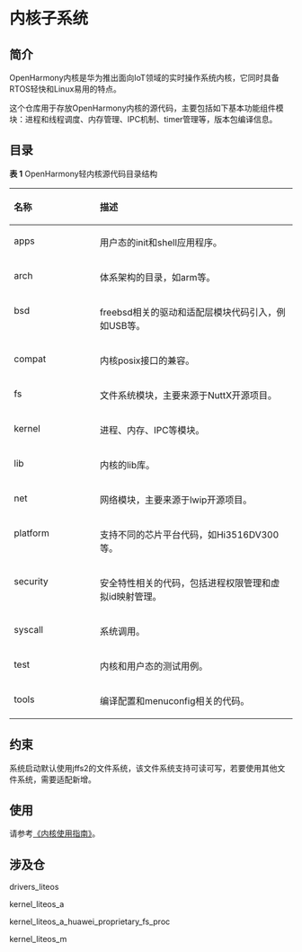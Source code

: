 # 内核子系统<a name="ZH-CN_TOPIC_0000001051340509"></a>

## 简介<a name="section12995104752113"></a>

OpenHarmony内核是华为推出面向IoT领域的实时操作系统内核，它同时具备RTOS轻快和Linux易用的特点。

这个仓库用于存放OpenHarmony内核的源代码，主要包括如下基本功能组件模块：进程和线程调度、内存管理、IPC机制、timer管理等，版本包编译信息。

## 目录<a name="section1121775732114"></a>

**表 1**  OpenHarmony轻内核源代码目录结构

<a name="table2977131081412"></a>
<table><thead align="left"><tr id="row7977610131417"><th class="cellrowborder" valign="top" width="30.34%" id="mcps1.2.3.1.1"><p id="p18792459121314"><a name="p18792459121314"></a><a name="p18792459121314"></a>名称</p>
</th>
<th class="cellrowborder" valign="top" width="69.66%" id="mcps1.2.3.1.2"><p id="p77921459191317"><a name="p77921459191317"></a><a name="p77921459191317"></a>描述</p>
</th>
</tr>
</thead>
<tbody><tr id="row17977171010144"><td class="cellrowborder" valign="top" width="30.34%" headers="mcps1.2.3.1.1 "><p id="p2793159171311"><a name="p2793159171311"></a><a name="p2793159171311"></a>apps</p>
</td>
<td class="cellrowborder" valign="top" width="69.66%" headers="mcps1.2.3.1.2 "><p id="p879375920132"><a name="p879375920132"></a><a name="p879375920132"></a>用户态的init和shell应用程序。</p>
</td>
</tr>
<tr id="row6978161091412"><td class="cellrowborder" valign="top" width="30.34%" headers="mcps1.2.3.1.1 "><p id="p37931659101311"><a name="p37931659101311"></a><a name="p37931659101311"></a>arch</p>
</td>
<td class="cellrowborder" valign="top" width="69.66%" headers="mcps1.2.3.1.2 "><p id="p6793059171318"><a name="p6793059171318"></a><a name="p6793059171318"></a>体系架构的目录，如arm等。</p>
</td>
</tr>
<tr id="row6978201031415"><td class="cellrowborder" valign="top" width="30.34%" headers="mcps1.2.3.1.1 "><p id="p117935599130"><a name="p117935599130"></a><a name="p117935599130"></a>bsd</p>
</td>
<td class="cellrowborder" valign="top" width="69.66%" headers="mcps1.2.3.1.2 "><p id="p0793185971316"><a name="p0793185971316"></a><a name="p0793185971316"></a>freebsd相关的驱动和适配层模块代码引入，例如USB等。</p>
</td>
</tr>
<tr id="row113263612392"><td class="cellrowborder" valign="top" width="30.34%" headers="mcps1.2.3.1.1 "><p id="p2133163611390"><a name="p2133163611390"></a><a name="p2133163611390"></a>compat</p>
</td>
<td class="cellrowborder" valign="top" width="69.66%" headers="mcps1.2.3.1.2 "><p id="p1913313364399"><a name="p1913313364399"></a><a name="p1913313364399"></a>内核posix接口的兼容。</p>
</td>
</tr>
<tr id="row15700172218399"><td class="cellrowborder" valign="top" width="30.34%" headers="mcps1.2.3.1.1 "><p id="p10701622113920"><a name="p10701622113920"></a><a name="p10701622113920"></a>fs</p>
</td>
<td class="cellrowborder" valign="top" width="69.66%" headers="mcps1.2.3.1.2 "><p id="p270110222398"><a name="p270110222398"></a><a name="p270110222398"></a>文件系统模块，主要来源于NuttX开源项目。</p>
</td>
</tr>
<tr id="row1897841071415"><td class="cellrowborder" valign="top" width="30.34%" headers="mcps1.2.3.1.1 "><p id="p16793185961315"><a name="p16793185961315"></a><a name="p16793185961315"></a>kernel</p>
</td>
<td class="cellrowborder" valign="top" width="69.66%" headers="mcps1.2.3.1.2 "><p id="p14793959161317"><a name="p14793959161317"></a><a name="p14793959161317"></a>进程、内存、IPC等模块。</p>
</td>
</tr>
<tr id="row172848480398"><td class="cellrowborder" valign="top" width="30.34%" headers="mcps1.2.3.1.1 "><p id="p728414485392"><a name="p728414485392"></a><a name="p728414485392"></a>lib</p>
</td>
<td class="cellrowborder" valign="top" width="69.66%" headers="mcps1.2.3.1.2 "><p id="p12284154818399"><a name="p12284154818399"></a><a name="p12284154818399"></a>内核的lib库。</p>
</td>
</tr>
<tr id="row5827141194012"><td class="cellrowborder" valign="top" width="30.34%" headers="mcps1.2.3.1.1 "><p id="p48272110403"><a name="p48272110403"></a><a name="p48272110403"></a>net</p>
</td>
<td class="cellrowborder" valign="top" width="69.66%" headers="mcps1.2.3.1.2 "><p id="p28272119406"><a name="p28272119406"></a><a name="p28272119406"></a>网络模块，主要来源于lwip开源项目。</p>
</td>
</tr>
<tr id="row980916239407"><td class="cellrowborder" valign="top" width="30.34%" headers="mcps1.2.3.1.1 "><p id="p080910232403"><a name="p080910232403"></a><a name="p080910232403"></a>platform</p>
</td>
<td class="cellrowborder" valign="top" width="69.66%" headers="mcps1.2.3.1.2 "><p id="p11809202324018"><a name="p11809202324018"></a><a name="p11809202324018"></a>支持不同的芯片平台代码，如Hi3516DV300等。</p>
</td>
</tr>
<tr id="row194244440402"><td class="cellrowborder" valign="top" width="30.34%" headers="mcps1.2.3.1.1 "><p id="p0424124412401"><a name="p0424124412401"></a><a name="p0424124412401"></a>security</p>
</td>
<td class="cellrowborder" valign="top" width="69.66%" headers="mcps1.2.3.1.2 "><p id="p442410448409"><a name="p442410448409"></a><a name="p442410448409"></a>安全特性相关的代码，包括进程权限管理和虚拟id映射管理。</p>
</td>
</tr>
<tr id="row674312515406"><td class="cellrowborder" valign="top" width="30.34%" headers="mcps1.2.3.1.1 "><p id="p1274395114012"><a name="p1274395114012"></a><a name="p1274395114012"></a>syscall</p>
</td>
<td class="cellrowborder" valign="top" width="69.66%" headers="mcps1.2.3.1.2 "><p id="p1374365134011"><a name="p1374365134011"></a><a name="p1374365134011"></a>系统调用。</p>
</td>
</tr>
<tr id="row6470183019419"><td class="cellrowborder" valign="top" width="30.34%" headers="mcps1.2.3.1.1 "><p id="p17470143094117"><a name="p17470143094117"></a><a name="p17470143094117"></a>test</p>
</td>
<td class="cellrowborder" valign="top" width="69.66%" headers="mcps1.2.3.1.2 "><p id="p547013018415"><a name="p547013018415"></a><a name="p547013018415"></a>内核和用户态的测试用例。</p>
</td>
</tr>
<tr id="row343553564120"><td class="cellrowborder" valign="top" width="30.34%" headers="mcps1.2.3.1.1 "><p id="p54351735114113"><a name="p54351735114113"></a><a name="p54351735114113"></a>tools</p>
</td>
<td class="cellrowborder" valign="top" width="69.66%" headers="mcps1.2.3.1.2 "><p id="p17435635114116"><a name="p17435635114116"></a><a name="p17435635114116"></a>编译配置和menuconfig相关的代码。</p>
</td>
</tr>
</tbody>
</table>

## 约束<a name="section1967115154223"></a>

系统启动默认使用jffs2的文件系统，该文件系统支持可读可写，若要使用其他文件系统，需要适配新增。

## 使用<a name="section1821123352217"></a>

请参考[《内核使用指南》](../kernel/Readme-CN.md)。

## 涉及仓<a name="section2392425183215"></a>

drivers\_liteos

kernel\_liteos\_a

kernel\_liteos\_a\_huawei\_proprietary\_fs\_proc

kernel\_liteos\_m

